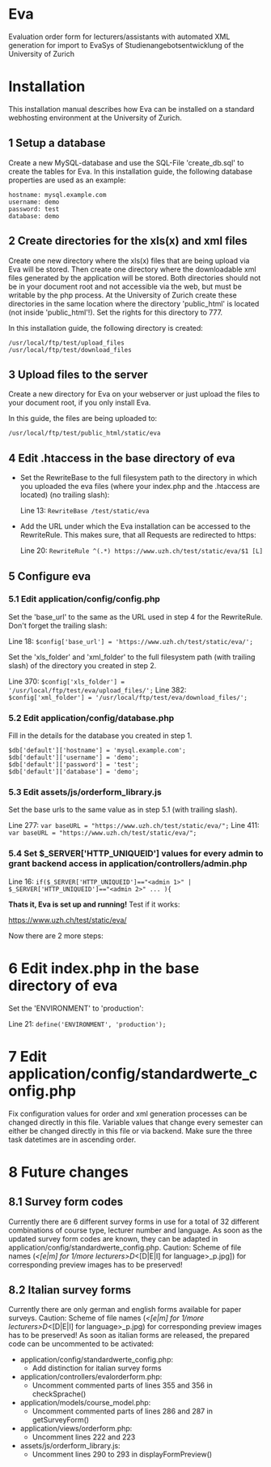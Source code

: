 Eva
===

Evaluation order form for lecturers/assistants with automated XML generation for import to EvaSys of Studienangebotsentwicklung of the University of Zurich

# Installation
This installation manual describes how Eva can be installed on a standard webhosting environment at the University of Zurich.

## 1 Setup a database
Create a new MySQL-database and use the SQL-File 'create_db.sql' to create the tables for Eva.
In this installation guide, the following database properties are used as an example:

	hostname: mysql.example.com
	username: demo
	password: test
	database: demo

## 2 Create directories for the xls(x) and xml files
Create one new directory where the xls(x) files that are being upload via Eva will be stored. Then create one directory where the downloadable xml files generated by the application will be stored. Both directories should not be in your document root and not accessible via the web, but must be writable by the php process. At the University of Zurich create these directories in the same location where the directory 'public_html' is located (not inside 'public_html'!). Set the rights for this directory to 777.

In this installation guide, the following directory is created:

	/usr/local/ftp/test/upload_files
	/usr/local/ftp/test/download_files


## 3 Upload files to the server
Create a new directory for Eva on your webserver or just upload the files to your document root, if you only install Eva.

In this guide, the files are being uploaded to:

	/usr/local/ftp/test/public_html/static/eva

## 4 Edit .htaccess in the base directory of eva
- Set the RewriteBase to the full filesystem path to the directory in which you uploaded the eva files (where your index.php and the .htaccess are located) (no trailing slash):

	Line 13:
	`RewriteBase /test/static/eva`

- Add the URL under which the Eva installation can be accessed to the RewriteRule. This makes sure, that all Requests are redirected to https:

	Line 20:
	`RewriteRule ^(.*) https://www.uzh.ch/test/static/eva/$1 [L]`

## 5 Configure eva

### 5.1 Edit application/config/config.php

Set the 'base_url' to the same as the URL used in step 4 for the RewriteRule. Don't forget the trailing slash:

Line 18:
	`$config['base_url'] = 'https://www.uzh.ch/test/static/eva/';`

Set the 'xls_folder' and 'xml_folder' to the full filesystem path (with trailing slash) of the directory you created in step 2.

Line 370:
	`$config['xls_folder'] = '/usr/local/ftp/test/eva/upload_files/';`
	Line 382:
	`$config['xml_folder'] = '/usr/local/ftp/test/eva/download_files/';`

### 5.2 Edit application/config/database.php

Fill in the details for the database you created in step 1.

	$db['default']['hostname'] = 'mysql.example.com';
	$db['default']['username'] = 'demo';
	$db['default']['password'] = 'test';
	$db['default']['database'] = 'demo';

### 5.3 Edit assets/js/orderform_library.js

Set the base urls to the same value as in step 5.1 (with trailing slash).

Line 277:
	`var baseURL = "https://www.uzh.ch/test/static/eva/";`
	Line 411:
	`var baseURL = "https://www.uzh.ch/test/static/eva/";`

### 5.4 Set $_SERVER['HTTP_UNIQUEID'] values for every admin to grant backend access in application/controllers/admin.php

Line 16:
	`if($_SERVER['HTTP_UNIQUEID']=="<admin 1>" | $_SERVER['HTTP_UNIQUEID']=="<admin 2>" ... ){`

**Thats it, Eva is set up and running!** Test if it works:

https://www.uzh.ch/test/static/eva/

Now there are 2 more steps:

# 6 Edit index.php in the base directory of eva

Set the 'ENVIRONMENT' to 'production':

Line 21:
	`define('ENVIRONMENT', 'production');`

# 7 Edit application/config/standardwerte_config.php

Fix configuration values for order and xml generation processes can be changed directly in this file.
Variable values that change every semester can either be changed directly in this file or via backend. Make sure the three task datetimes are in ascending order.

# 8 Future changes

## 8.1 Survey form codes
Currently there are 6 different survey forms in use for a total of 32 different combinations of course type, lecturer number and language. As soon as the updated survey form codes are known, they can be adapted in application/config/standardwerte_config.php.
Caution: Scheme of file names (<course type with first letter as capital>_<[e|m] for 1/more lecturers>D_<[D|E|I] for language>_p<page number>.jpg]) for corresponding preview images has to be preserved!

## 8.2 Italian survey forms
Currently there are only german and english forms available for paper surveys. Caution: Scheme of file names (<course type with first letter as capital>_<[e|m] for 1/more lecturers>D_<[D|E|I] for language>_p<page number>.jpg) for corresponding preview images has to be preserved!
As soon as italian forms are released, the prepared code can be uncommented to be activated:

- application/config/standardwerte_config.php:
	- Add distinction for italian survey forms
- application/controllers/evalorderform.php:
	- Uncomment commented parts of lines 355 and 356 in checkSprache()
- application/models/course_model.php:
	- Uncomment commented parts of lines 286 and 287 in getSurveyForm()
- application/views/orderform.php:
	- Uncomment lines 222 and 223
- assets/js/orderform_library.js:
	- Uncomment lines 290 to 293 in displayFormPreview()
